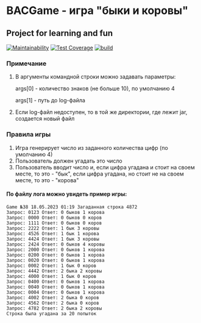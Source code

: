 # BACGame - игра "быки и коровы"
## Project for learning and fun

[![Maintainability](https://api.codeclimate.com/v1/badges/f94641d64a1b8c981f6b/maintainability)](https://codeclimate.com/github/AlexArtsy/BACGame/maintainability)      [![Test Coverage](https://api.codeclimate.com/v1/badges/f94641d64a1b8c981f6b/test_coverage)](https://codeclimate.com/github/AlexArtsy/BACGame/test_coverage)     [![build](https://github.com/lightmonk1911/java-project-78/actions/workflows/build.yml/badge.svg)](https://github.com/AlexArtsy/BACGame/actions/workflows/main.yml)

### Примечание
1) В аргументы командной строки можно задавать параметры:

    args[0] - количество знаков (не больше 10), по умолчанию 4

    args[1] - путь до log-файла
2) Если log-файл недоступен, то в той же директории, где лежит jar, создается новый файл

### Правила игры
1) Игра генерирует число из заданного количества цифр (по умолчанию 4)
2) Пользователь должен угадать это число
3) Пользователь вводит число и, если цифра угадана и стоит на своем месте, то это - "бык", если цифра угадана, но стоит не на своем месте, то это - "корова"

#### По файлу лога можно увидеть пример игры:
    Game №38 18.05.2023 01:19 Загаданная строка 4872
    Запрос: 0123 Ответ: 0 быков 1 корова
    Запрос: 0000 Ответ: 0 быков 0 коров
    Запрос: 1111 Ответ: 0 быков 0 коров
    Запрос: 2222 Ответ: 1 бык 3 коровы
    Запрос: 4526 Ответ: 1 бык 1 корова
    Запрос: 4424 Ответ: 1 бык 3 коровы
    Запрос: 2424 Ответ: 0 быков 4 коровы
    Запрос: 2000 Ответ: 0 быков 1 корова
    Запрос: 0200 Ответ: 0 быков 1 корова
    Запрос: 0020 Ответ: 0 быков 1 корова
    Запрос: 0002 Ответ: 1 бык 0 коров
    Запрос: 4442 Ответ: 2 быка 2 коровы
    Запрос: 4000 Ответ: 1 бык 0 коров
    Запрос: 0400 Ответ: 0 быков 1 корова
    Запрос: 0040 Ответ: 0 быков 1 корова
    Запрос: 0004 Ответ: 0 быков 1 корова
    Запрос: 4002 Ответ: 2 быка 0 коров
    Запрос: 4562 Ответ: 2 быка 0 коров
    Запрос: 4782 Ответ: 2 быка 2 коровы
    Строка была угадана за 20 попыток
